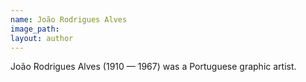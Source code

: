 ```yaml
---
name: João Rodrigues Alves
image_path:
layout: author
---
```

João Rodrigues Alves (1910 — 1967) was a Portuguese graphic artist.
